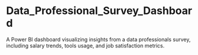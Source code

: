 # Data_Professional_Survey_Dashboard
A Power BI dashboard visualizing insights from a data professionals survey, including salary trends, tools usage, and job satisfaction metrics.
